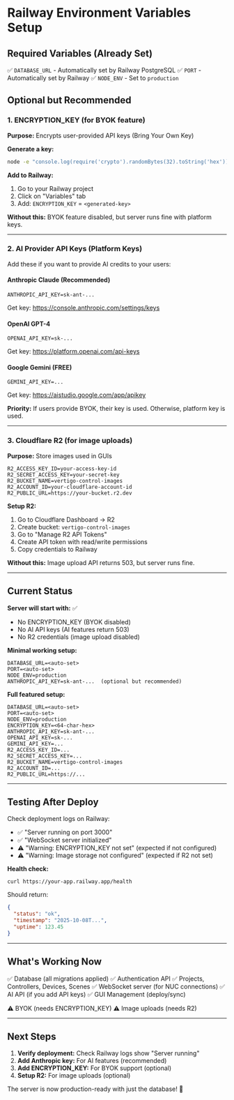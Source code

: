 # Railway Environment Variables Setup

## Required Variables (Already Set)
✅ `DATABASE_URL` - Automatically set by Railway PostgreSQL
✅ `PORT` - Automatically set by Railway
✅ `NODE_ENV` - Set to `production`

## Optional but Recommended

### 1. ENCRYPTION_KEY (for BYOK feature)
**Purpose:** Encrypts user-provided API keys (Bring Your Own Key)

**Generate a key:**
```bash
node -e "console.log(require('crypto').randomBytes(32).toString('hex'))"
```

**Add to Railway:**
1. Go to your Railway project
2. Click on "Variables" tab
3. Add: `ENCRYPTION_KEY` = `<generated-key>`

**Without this:** BYOK feature disabled, but server runs fine with platform keys.

---

### 2. AI Provider API Keys (Platform Keys)

Add these if you want to provide AI credits to your users:

#### Anthropic Claude (Recommended)
```
ANTHROPIC_API_KEY=sk-ant-...
```
Get key: https://console.anthropic.com/settings/keys

#### OpenAI GPT-4
```
OPENAI_API_KEY=sk-...
```
Get key: https://platform.openai.com/api-keys

#### Google Gemini (FREE)
```
GEMINI_API_KEY=...
```
Get key: https://aistudio.google.com/app/apikey

**Priority:** If users provide BYOK, their key is used. Otherwise, platform key is used.

---

### 3. Cloudflare R2 (for image uploads)

**Purpose:** Store images used in GUIs

```
R2_ACCESS_KEY_ID=your-access-key-id
R2_SECRET_ACCESS_KEY=your-secret-key
R2_BUCKET_NAME=vertigo-control-images
R2_ACCOUNT_ID=your-cloudflare-account-id
R2_PUBLIC_URL=https://your-bucket.r2.dev
```

**Setup R2:**
1. Go to Cloudflare Dashboard → R2
2. Create bucket: `vertigo-control-images`
3. Go to "Manage R2 API Tokens"
4. Create API token with read/write permissions
5. Copy credentials to Railway

**Without this:** Image upload API returns 503, but server runs fine.

---

## Current Status

**Server will start with:** ✅
- No ENCRYPTION_KEY (BYOK disabled)
- No AI API keys (AI features return 503)
- No R2 credentials (image upload disabled)

**Minimal working setup:**
```
DATABASE_URL=<auto-set>
PORT=<auto-set>
NODE_ENV=production
ANTHROPIC_API_KEY=sk-ant-...  (optional but recommended)
```

**Full featured setup:**
```
DATABASE_URL=<auto-set>
PORT=<auto-set>
NODE_ENV=production
ENCRYPTION_KEY=<64-char-hex>
ANTHROPIC_API_KEY=sk-ant-...
OPENAI_API_KEY=sk-...
GEMINI_API_KEY=...
R2_ACCESS_KEY_ID=...
R2_SECRET_ACCESS_KEY=...
R2_BUCKET_NAME=vertigo-control-images
R2_ACCOUNT_ID=...
R2_PUBLIC_URL=https://...
```

---

## Testing After Deploy

Check deployment logs on Railway:
- ✅ "Server running on port 3000"
- ✅ "WebSocket server initialized"
- ⚠️ "Warning: ENCRYPTION_KEY not set" (expected if not configured)
- ⚠️ "Warning: Image storage not configured" (expected if R2 not set)

**Health check:**
```
curl https://your-app.railway.app/health
```

Should return:
```json
{
  "status": "ok",
  "timestamp": "2025-10-08T...",
  "uptime": 123.45
}
```

---

## What's Working Now

✅ Database (all migrations applied)
✅ Authentication API
✅ Projects, Controllers, Devices, Scenes
✅ WebSocket server (for NUC connections)
✅ AI API (if you add API keys)
✅ GUI Management (deploy/sync)

⚠️ BYOK (needs ENCRYPTION_KEY)
⚠️ Image uploads (needs R2)

---

## Next Steps

1. **Verify deployment:** Check Railway logs show "Server running"
2. **Add Anthropic key:** For AI features (recommended)
3. **Add ENCRYPTION_KEY:** For BYOK support (optional)
4. **Setup R2:** For image uploads (optional)

The server is now production-ready with just the database! 🎉
